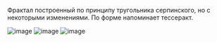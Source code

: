 Фрактал построенный по принципу тругольника серпинского, но с некоторыми изменениями. По форме напоминает тессеракт.

![image](https://github.com/PGSAVE/hexafractal/assets/114124773/7ec211f7-4522-4d6e-8b24-84b3f9b508be)
![image](https://github.com/PGSAVE/hexafractal/assets/114124773/df5496e1-289d-4d6f-9d1f-fa0764f6979d)
![image](https://github.com/PGSAVE/hexafractal/assets/114124773/80e62802-6779-429d-82e9-34ea372bdb7d)
